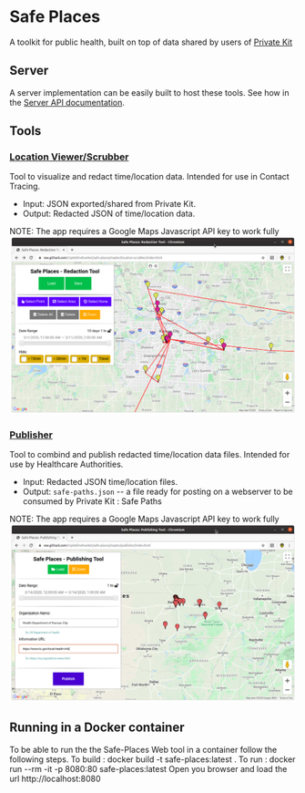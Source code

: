 # Safe Places

A toolkit for public health, built on top of data shared by users of [Private Kit](https://github.com/tripleblindmarket/private-kit)

## Server

A server implementation can be easily built to host these tools. See how in the [Server API documentation](Safe-Places-Server.md).

## Tools

### [Location Viewer/Scrubber](https://raw.githack.com/tripleblindmarket/safe-places/master/location-scrubber/index.html)

Tool to visualize and redact time/location data. Intended for use in Contact Tracing.

-   Input: JSON exported/shared from Private Kit.
-   Output: Redacted JSON of time/location data.

NOTE: The app requires a Google Maps Javascript API key to work fully
<img src="examples/Redaction_Tool_screenshot.png">

### [Publisher](https://raw.githack.com/tripleblindmarket/safe-places/master/publisher/index.html)

Tool to combind and publish redacted time/location data files. Intended for use by Healthcare Authorities.

-   Input: Redacted JSON time/location files.
-   Output: `safe-paths.json` -- a file ready for posting on a webserver to be consumed by Private Kit : Safe Paths

NOTE: The app requires a Google Maps Javascript API key to work fully
<img src="examples/Publishing_Tool_screenshot.png">

## Running in a Docker container

To be able to run the the Safe-Places Web tool in a container follow the following steps.
To build :
docker build -t safe-places:latest .
To run :
docker run --rm -it -p 8080:80 safe-places:latest
Open you browser and load the url http://localhost:8080
